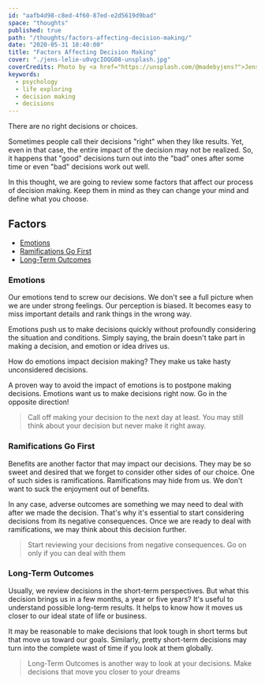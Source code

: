 ```yaml
---
id: "aafb4d98-c8ed-4f60-87ed-e2d5619d9bad"
space: "thoughts"
published: true
path: "/thoughts/factors-affecting-decision-making/"
date: "2020-05-31 10:40:00"
title: "Factors Affecting Decision Making"
cover: "./jens-lelie-u0vgcIOQG08-unsplash.jpg"
coverCredits: Photo by <a href="https://unsplash.com/@madebyjens?">Jens Lelie</a> on <a href="https://unsplash.com/">Unsplash</a>
keywords:
  - psychology
  - life exploring
  - decision making
  - decisions
---
```


There are no right decisions or choices.

Sometimes people call their decisions "right" when they like results. Yet, even in that case, the entire impact of the decision may not be realized. So, it happens that "good" decisions turn out into the "bad" ones after some time or even "bad" decisions work out well.

In this thought, we are going to review some factors that affect our process of decision making. Keep them in mind as they can change your mind and define what you choose.

## Factors

- [Emotions](#emotions)
- [Ramifications Go First](#ramifications-go-first)
- [Long-Term Outcomes](#long-term-outcomes)

<h3 id="emotions">Emotions</h3>

Our emotions tend to screw our decisions. We don't see a full picture when we are under strong feelings. Our perception is biased. It becomes easy to miss important details and rank things in the wrong way.

Emotions push us to make decisions quickly without profoundly considering the situation and conditions. Simply saying, the brain doesn't take part in making a decision, and emotion or idea drives us.

How do emotions impact decision making? They make us take hasty unconsidered decisions.

A proven way to avoid the impact of emotions is to postpone making decisions. Emotions want us to make decisions right now. Go in the opposite direction!

<blockquote>Call off making your decision to the next day at least. You may still think about your decision but never make it right away.</blockquote>

<h3 id="ramifications-go-first">Ramifications Go First</h3>

Benefits are another factor that may impact our decisions. They may be so sweet and desired that we forget to consider other sides of our choice. One of such sides is ramifications. Ramifications may hide from us. We don't want to suck the enjoyment out of benefits.

In any case, adverse outcomes are something we may need to deal with after we made the decision. That's why it's essential to start considering decisions from its negative consequences. Once we are ready to deal with ramifications, we may think about this decision further.

<blockquote>Start reviewing your decisions from negative consequences. Go on only if you can deal with them</blockquote>

<h3 id="long-term-outcomes">Long-Term Outcomes</h3>

Usually, we review decisions in the short-term perspectives. But what this decision brings us in a few months, a year or five years? It's useful to understand possible long-term results. It helps to know how it moves us closer to our ideal state of life or business.

It may be reasonable to make decisions that look tough in short terms but that move us toward our goals. Similarly, pretty short-term decisions may turn into the complete wast of time if you look at them globally.

<blockquote>Long-Term Outcomes is another way to look at your decisions. Make decisions that move you closer to your dreams</blockquote>
